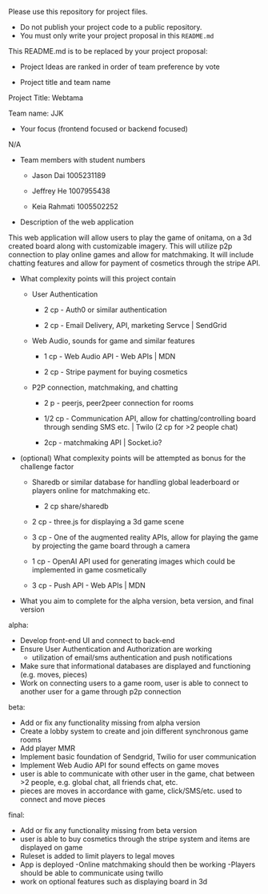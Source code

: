 Please use this repository for project files.

- Do not publish your project code to a public repository.
- You must only write your project proposal in this `README.md`

This README.md is to be replaced by your project proposal:
- Project Ideas are ranked in order of team preference by vote

- Project title and team name

Project Title: Webtama

Team name: JJK

- Your focus (frontend focused or backend focused)

N/A

- Team members with student numbers

  - Jason Dai 1005231189

  - Jeffrey He 1007955438

  - Keia Rahmati 1005502252

- Description of the web application

This web application will allow users to play the game of onitama, on a 3d created board along with customizable imagery. This will utilize p2p connection to play online games and allow for matchmaking. It will include chatting features and allow for payment of cosmetics through the stripe API.


- What complexity points will this project contain

  - User Authentication

    - 2 cp - Auth0 or similar authentication
    
    - 2 cp - Email Delivery, API, marketing Servce | SendGrid

  - Web Audio, sounds for game and similar features

    - 1 cp - Web Audio API - Web APIs | MDN
    
    - 2 cp - Stripe payment for buying cosmetics
    
  
  - P2P connection, matchmaking, and chatting
  
    - 2 p - peerjs, peer2peer connection for rooms
    
    - 1/2 cp - Communication API, allow for chatting/controlling board through sending SMS etc. | Twilo (2 cp for >2 people chat)
    
    - 2cp - matchmaking API | Socket.io?


- (optional) What complexity points will be attempted as bonus for the challenge factor

  - Sharedb or similar database for handling global leaderboard or players online for matchmaking etc.

    - 2 cp share/sharedb

  - 2 cp - three.js for displaying a 3d game scene
  
  - 3 cp - One of the augmented reality APIs, allow for playing the game by projecting the game board through a camera

  - 1 cp - OpenAI API used for generating images which could be implemented in game cosmetically

  - 3 cp - Push API - Web APIs | MDN
  
  

- What you aim to complete for the alpha version, beta version, and final version

alpha:
  - Develop front-end UI and connect to back-end
  - Ensure User Authentication and Authorization are working
    - utilization of email/sms authentication and push notifications
  - Make sure that informational databases are displayed and functioning (e.g. moves, pieces)
  - Work on connecting users to a game room, user is able to connect to another user for a game through p2p connection
  
beta:
  - Add or fix any functionality missing from alpha version
  - Create a lobby system to create and join different synchronous game rooms
  - Add player MMR
  - Implement basic foundation of Sendgrid, Twilio for user communication
  - Implement Web Audio API for sound effects on game moves
  - user is able to communicate with other user in the game, chat between >2 people, e.g. global chat, all friends chat, etc.
  - pieces are moves in accordance with game, click/SMS/etc. used to connect and move pieces
  
final:
  - Add or fix any functionality missing from beta version
  - user is able to buy cosmetics through the stripe system and items are displayed on game
  - Ruleset is added to limit players to legal moves
  - App is deployed
    -Online matchmaking should then be working
    -Players should be able to communicate using twillo
  - work on optional features such as displaying board in 3d
